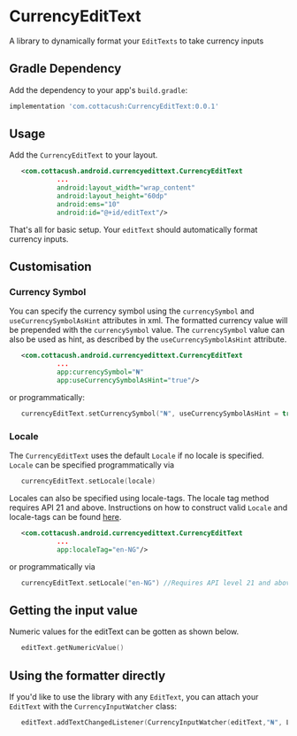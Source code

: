 # CurrencyEditText 

A library to dynamically format your `EditTexts` to take currency inputs

## Gradle Dependency

Add the dependency to your app's `build.gradle`:

```groovy
implementation 'com.cottacush:CurrencyEditText:0.0.1'
```

## Usage

Add the `CurrencyEditText` to your layout. 
```xml
   <com.cottacush.android.currencyedittext.CurrencyEditText
            ...
            android:layout_width="wrap_content"
            android:layout_height="60dp"
            android:ems="10"
            android:id="@+id/editText"/>
```
That's all for basic setup. Your `editText` should automatically format currency inputs.
 
 
## Customisation

### Currency Symbol
You can specify the currency symbol using the  `currencySymbol` and `useCurrencySymbolAsHint` attributes in xml. 
The formatted currency value will be prepended with the `currencySymbol` value. The `currencySymbol` value can also 
be used as hint, as described by the `useCurrencySymbolAsHint` attribute.
 
```xml
   <com.cottacush.android.currencyedittext.CurrencyEditText
            ...
            app:currencySymbol="₦"
            app:useCurrencySymbolAsHint="true"/>
```
or programmatically:
```kotlin
   currencyEditText.setCurrencySymbol("₦", useCurrencySymbolAsHint = true)
```

### Locale 
The `CurrencyEditText` uses the default `Locale` if no locale is specified. `Locale` can be specified programmatically via
```kotlin
   currencyEditText.setLocale(locale)
```
 Locales can also be specified using locale-tags. The locale tag method requires API 21 and above. Instructions on how to construct
 valid `Locale` and locale-tags can be found [here](https://docs.oracle.com/javase/tutorial/i18n/locale/create.html#factory).
  
 ```xml
    <com.cottacush.android.currencyedittext.CurrencyEditText
             ...
             app:localeTag="en-NG"/>
 ```
 or programmatically via 
 
 ```kotlin
    currencyEditText.setLocale("en-NG") //Requires API level 21 and above.
 ```
 
## Getting the input value

Numeric values for the editText can be gotten as shown below. 
 ```kotlin
    editText.getNumericValue()
 ```
 
## Using the formatter directly
 If you'd like to use the library with any `EditText`, you can attach your `EditText` with the `CurrencyInputWatcher` class:
  
 ```kotlin
    editText.addTextChangedListener(CurrencyInputWatcher(editText,"₦", Locale.getDefault()))
 ```
 